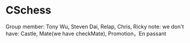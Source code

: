 # CSchess
Group member: Tony Wu, Steven Dai, Relap, Chris, Ricky
note: we don't have: Castle, Mate(we have checkMate), Promotion，En passant
